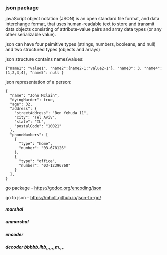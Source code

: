 ### json package

javaScript object notation (JSON) is an open standard file format, and data interchange format, that uses human-readable text to store and transmit data objects consisting of attribute–value pairs and array data types (or any other serializable value). 

json can have four peimitive types (strings, numbers, booleans, and null) and two structured types (objects and arrays)

json structure contains names\values:

```{"name1": "value1", "name2":{name2-1:"value2-1"}, "name3": 3, "name4": [1,2,3,4], "name5": null } ```

json representation of a person:

```
{
  "name": "John Mclain",
  "dyingHarder": true,
  "age": 32,
  "address": {
    "streetAddress": "Ben Yehuda 11",
    "city": "Tel Aviv",
    "state": "IL",
    "postalCode": "10021"
  },
  "phoneNumbers": [
    {
      "type": "home",
      "number": "03-678126"
    },
    {
      "type": "office",
      "number": "03-12396768"
    }
  ],
}
```
go package - https://godoc.org/encoding/json

go to json - https://mholt.github.io/json-to-go/

##### marshal

##### unmarshal

##### encoder



##### decoder  bbbbb.ihb,,,,,,m.,,.